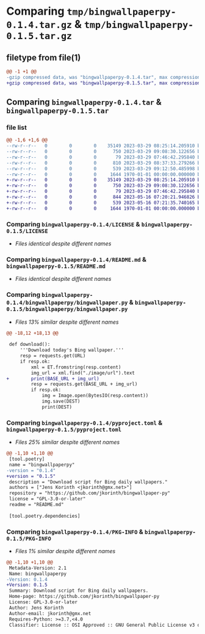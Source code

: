 # Comparing `tmp/bingwallpaperpy-0.1.4.tar.gz` & `tmp/bingwallpaperpy-0.1.5.tar.gz`

## filetype from file(1)

```diff
@@ -1 +1 @@
-gzip compressed data, was "bingwallpaperpy-0.1.4.tar", max compression
+gzip compressed data, was "bingwallpaperpy-0.1.5.tar", max compression
```

## Comparing `bingwallpaperpy-0.1.4.tar` & `bingwallpaperpy-0.1.5.tar`

### file list

```diff
@@ -1,6 +1,6 @@
--rw-r--r--   0        0        0    35149 2023-03-29 08:25:14.205910 bingwallpaperpy-0.1.4/LICENSE
--rw-r--r--   0        0        0      750 2023-03-29 09:08:30.122656 bingwallpaperpy-0.1.4/README.md
--rw-r--r--   0        0        0       79 2023-03-29 07:46:42.295840 bingwallpaperpy-0.1.4/bingwallpaperpy/__main__.py
--rw-r--r--   0        0        0      810 2023-03-29 08:37:33.279266 bingwallpaperpy-0.1.4/bingwallpaperpy/bingwallpaper.py
--rw-r--r--   0        0        0      539 2023-03-29 09:12:50.485998 bingwallpaperpy-0.1.4/pyproject.toml
--rw-r--r--   0        0        0     1644 1970-01-01 00:00:00.000000 bingwallpaperpy-0.1.4/PKG-INFO
+-rw-r--r--   0        0        0    35149 2023-03-29 08:25:14.205910 bingwallpaperpy-0.1.5/LICENSE
+-rw-r--r--   0        0        0      750 2023-03-29 09:08:30.122656 bingwallpaperpy-0.1.5/README.md
+-rw-r--r--   0        0        0       79 2023-03-29 07:46:42.295840 bingwallpaperpy-0.1.5/bingwallpaperpy/__main__.py
+-rw-r--r--   0        0        0      844 2023-05-16 07:20:21.946826 bingwallpaperpy-0.1.5/bingwallpaperpy/bingwallpaper.py
+-rw-r--r--   0        0        0      539 2023-05-16 07:21:35.740165 bingwallpaperpy-0.1.5/pyproject.toml
+-rw-r--r--   0        0        0     1644 1970-01-01 00:00:00.000000 bingwallpaperpy-0.1.5/PKG-INFO
```

### Comparing `bingwallpaperpy-0.1.4/LICENSE` & `bingwallpaperpy-0.1.5/LICENSE`

 * *Files identical despite different names*

### Comparing `bingwallpaperpy-0.1.4/README.md` & `bingwallpaperpy-0.1.5/README.md`

 * *Files identical despite different names*

### Comparing `bingwallpaperpy-0.1.4/bingwallpaperpy/bingwallpaper.py` & `bingwallpaperpy-0.1.5/bingwallpaperpy/bingwallpaper.py`

 * *Files 13% similar despite different names*

```diff
@@ -18,12 +18,13 @@
 
 def download():
     '''Download today's Bing wallpaper.'''
     resp = requests.get(URL)
     if resp.ok:
         xml = ET.fromstring(resp.content)
         img_url = xml.find("./image/url").text
+        print(BASE_URL + img_url)
         resp = requests.get(BASE_URL + img_url)
         if resp.ok:
             img = Image.open(BytesIO(resp.content))
             img.save(DEST)
             print(DEST)
```

### Comparing `bingwallpaperpy-0.1.4/pyproject.toml` & `bingwallpaperpy-0.1.5/pyproject.toml`

 * *Files 25% similar despite different names*

```diff
@@ -1,10 +1,10 @@
 [tool.poetry]
 name = "bingwallpaperpy"
-version = "0.1.4"
+version = "0.1.5"
 description = "Download script for Bing daily wallpapers."
 authors = ["Jens Korinth <jkorinth@gmx.net>"]
 repository = "https://github.com/jkorinth/bingwallpaper-py"
 license = "GPL-3.0-or-later"
 readme = "README.md"
 
 [tool.poetry.dependencies]
```

### Comparing `bingwallpaperpy-0.1.4/PKG-INFO` & `bingwallpaperpy-0.1.5/PKG-INFO`

 * *Files 1% similar despite different names*

```diff
@@ -1,10 +1,10 @@
 Metadata-Version: 2.1
 Name: bingwallpaperpy
-Version: 0.1.4
+Version: 0.1.5
 Summary: Download script for Bing daily wallpapers.
 Home-page: https://github.com/jkorinth/bingwallpaper-py
 License: GPL-3.0-or-later
 Author: Jens Korinth
 Author-email: jkorinth@gmx.net
 Requires-Python: >=3.7,<4.0
 Classifier: License :: OSI Approved :: GNU General Public License v3 or later (GPLv3+)
```

